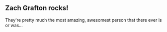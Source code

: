 ## Zach Grafton rocks!

They're pretty much the most amazing, awesomest person that there ever is or was…
